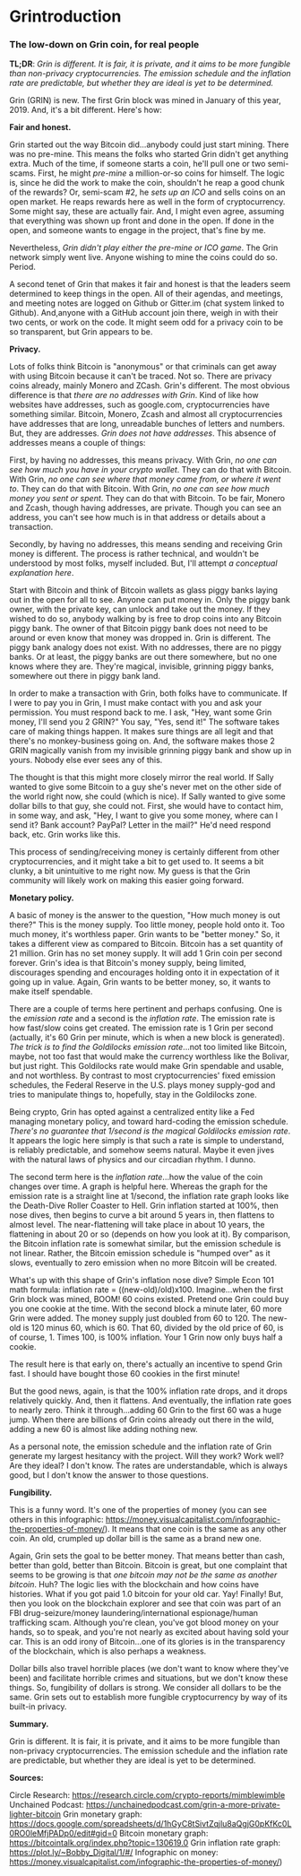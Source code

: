 # Grintroduction

### The low-down on Grin coin, for real people

**TL;DR**: *Grin is different. It is fair, it is private, and it aims to be more fungible than non-privacy cryptocurrencies. The emission schedule and the inflation rate are predictable, but whether they are ideal is yet to be determined.*

Grin (GRIN) is new. The first Grin block was mined in January of this year, 2019. And, it's a bit different. Here's how:

**Fair and honest.**

Grin started out the way Bitcoin did...anybody could just start mining. There was no pre-mine. This means the folks who started Grin didn't get anything extra. Much of the time, if someone starts a coin, he'll pull one or two semi-scams. First, he might *pre-mine* a million-or-so coins for himself. The logic is, since he did the work to make the coin, shouldn't he reap a good chunk of the rewards? Or, semi-scam #2, he *sets up an ICO* and sells coins on an open market. He reaps rewards here as well in the form of cryptocurrency. Some might say, these are actually fair. And, I might even agree, assuming that everything was shown up front and done in the open. If done in the open, and someone wants to engage in the project, that's fine by me. 

Nevertheless, *Grin didn't play either the pre-mine or ICO game*. The Grin network simply went live. Anyone wishing to mine the coins could do so. Period.

A second tenet of Grin that makes it fair and honest is that the leaders seem determined to keep things in the open. All of their agendas, and meetings, and meeting notes are logged on Github or Gitter.im (chat system linked to Github). And,anyone with a GitHub account join there, weigh in with their two cents, or work on the code. It might seem odd for a privacy coin to be so transparent, but Grin appears to be.

**Privacy.**

Lots of folks think Bitcoin is "anonymous" or that criminals can get away with using Bitcoin because it can't be traced. Not so. There are privacy coins already, mainly Monero and ZCash. Grin's different. The most obvious difference is that *there are no addresses with Grin*. Kind of like how websites have addresses, such as google.com, cryptocurrencies have something similar. Bitcoin, Monero, Zcash and almost all cryptocurrencies have addresses that are long, unreadable bunches of letters and numbers. But, they are addresses. *Grin does not have addresses*. This absence of addresses means a couple of things:

First, by having no addresses, this means privacy. With Grin, *no one can see how much you have in your crypto wallet*. They can do that with Bitcoin. With Grin, *no one can see where that money came from, or where it went to*. They can do that with Bitcoin. With Grin, *no one can see how much money you sent or spent*. They can do that with Bitcoin. To be fair, Monero and Zcash, though having addresses, are private. Though you can see an address, you can't see how much is in that address or details about a transaction.

Secondly, by having no addresses, this means sending and receiving Grin money is different. The process is rather technical, and wouldn't be understood by most folks, myself included. But, I'll attempt *a conceptual explanation here*. 

Start with Bitcoin and think of Bitcoin wallets as glass piggy banks laying out in the open for all to see. Anyone can put money in. Only the piggy bank owner, with the private key, can unlock and take out the money. If they wished to do so, anybody walking by is free to drop coins into any Bitcoin piggy bank. The owner of that Bitcoin piggy bank does not need to be around or even know that money was dropped in. Grin is different. The piggy bank analogy does not exist. With no addresses, there are no piggy banks. Or at least, the piggy banks are out there somewhere, but no one knows where they are. They're magical, invisible, grinning piggy banks, somewhere out there in piggy bank land. 

In order to make a transaction with Grin, both folks have to communicate. If I were to pay you in Grin, I must make contact with you and ask your permission. You must respond back to me. I ask, "Hey, want some Grin money, I'll send you 2 GRIN?" You say, "Yes, send it!" The software takes care of making things happen. It makes sure things are all legit and that there's no monkey-business going on. And, the software makes those 2 GRIN magically vanish from my invisible grinning piggy bank and show up in yours. Nobody else ever sees any of this.

The thought is that this might more closely mirror the real world. If Sally wanted to give some Bitcoin to a guy she's never met on the other side of the world right now, she could (which is nice). If Sally wanted to give some dollar bills to that guy, she could not. First, she would have to contact him, in some way, and ask, "Hey, I want to give you some money, where can I send it? Bank account? PayPal? Letter in the mail?" He'd need respond back, etc. Grin works like this.

This process of sending/receiving money is certainly different from other cryptocurrencies, and it might take a bit to get used to. It seems a bit clunky, a bit unintuitive to me right now. My guess is that the Grin community will likely work on making this easier going forward.

**Monetary policy.**

A basic of money is the answer to the question, "How much money is out there?" This is the money supply. Too little money, people hold onto it. Too much money, it's worthless paper. Grin wants to be "better money." So, it takes a different view as compared to Bitcoin. Bitcoin has a set quantity of 21 million. Grin has no set money supply. It will add 1 Grin coin per second forever. Grin's idea is that Bitcoin's money supply, being limited, discourages spending and encourages holding onto it in expectation of it going up in value. Again, Grin wants to be better money, so, it wants to make itself spendable. 

There are a couple of terms here pertinent and perhaps confusing. One is the *emission rate* and a second is the *inflation rate*. The emission rate is how fast/slow coins get created. The emission rate is 1 Grin per second (actually, it's 60 Grin per minute, which is when a new block is generated). *The trick is to find the Goldilocks emission rate*...not too limited like Bitcoin, maybe, not too fast that would make the currency worthless like the Bolivar, but just right. This Goldilocks rate would make Grin spendable and usable, and not worthless. By contrast to most cryptocurrencies' fixed emission schedules, the Federal Reserve in the U.S. plays money supply-god and tries to manipulate things to, hopefully, stay in the Goldilocks zone. 

Being crypto, Grin has opted against a centralized entity like a Fed managing monetary policy, and toward hard-coding the emission schedule. *There's no guarantee that 1/second is the magical Goldilocks emission rate*. It appears the logic here simply is that such a rate is simple to understand, is reliably predictable, and somehow seems natural. Maybe it even jives with the natural laws of physics and our circadian rhythm. I dunno.

The second term here is the *inflation rate*...how the value of the coin changes over time. A graph is helpful here. Whereas the graph for the emission rate is a straight line at 1/second, the inflation rate graph looks like the Death-Dive Roller Coaster to Hell. Grin inflation started at 100%, then nose dives, then begins to curve a bit around 5 years in, then flattens to almost level. The near-flattening will take place in about 10 years, the flattening in about 20 or so (depends on how you look at it). By comparison, the Bitcoin inflation rate is somewhat similar, but the emission schedule is not linear. Rather, the Bitcoin emission schedule is "humped over" as it slows, eventually to zero emission when no more Bitcoin will be created.

What's up with this shape of Grin's inflation nose dive? Simple Econ 101 math formula: inflation rate = ((new-old)/old)x100. Imagine...when the first Grin block was mined, BOOM! 60 coins existed. Pretend one Grin could buy you one cookie at the time. With the second block a minute later, 60 more Grin were added. The money supply just doubled from 60 to 120. The new-old is 120 minus 60, which is 60. That 60, divided by the old price of 60, is of course, 1. Times 100, is 100% inflation. Your 1 Grin now only buys half a cookie.

The result here is that early on, there's actually an incentive to spend Grin fast. I should have bought those 60 cookies in the first minute!

But the good news, again, is that the 100% inflation rate drops, and it drops relatively quickly. And, then it flattens. And eventually, the inflation rate goes to nearly zero. Think it through...adding 60 Grin to the first 60 was a huge jump. When there are billions of Grin coins already out there in the wild, adding a new 60 is almost like adding nothing new. 

As a personal note, the emission schedule and the inflation rate of Grin generate my largest hesitancy with the project. Will they work? Work well? Are they ideal? I don't know. The rates are understandable, which is always good, but I don't know the answer to those questions.

**Fungibility.**

This is a funny word. It's one of the properties of money (you can see others in this infographic: https://money.visualcapitalist.com/infographic-the-properties-of-money/). It means that one coin is the same as any other coin. An old, crumpled up dollar bill is the same as a brand new one. 

Again, Grin sets the goal to be better money. That means better than cash, better than gold, better than Bitcoin. Bitcoin is great, but one complaint that seems to be growing is that *one bitcoin may not be the same as another bitcoin*. Huh? The logic lies with the blockchain and how coins have histories. What if you got paid 1.0 bitcoin for your old car. Yay! Finally! But, then you look on the blockchain explorer and see that coin was part of an FBI drug-seizure/money laundering/international espionage/human trafficking scam. Although you're clean, you've got blood money on your hands, so to speak, and you're not nearly as excited about having sold your car. This is an odd irony of Bitcoin...one of its glories is in the transparency of the blockchain, which is also perhaps a weakness. 

Dollar bills also travel horrible places (we don't want to know where they've been) and facilitate horrible crimes and situations, but we don't know these things. So, fungibility of dollars is strong. We consider all dollars to be the same. Grin sets out to establish more fungible cryptocurrency by way of its built-in privacy. 

**Summary.**

Grin is different. It is fair, it is private, and it aims to be more fungible than non-privacy cryptocurrencies. The emission schedule and the inflation rate are predictable, but whether they are ideal is yet to be determined. 


**Sources:**

Circle Research: https://research.circle.com/crypto-reports/mimblewimble
Unchained Podcast: https://unchainedpodcast.com/grin-a-more-private-lighter-bitcoin
Grin monetary graph: https://docs.google.com/spreadsheets/d/1hGyC8tSivtZqjlu8aQgjG0pKfKc0L0RO0leMfjPADp0/edit#gid=0
Bitcoin monetary graph: https://bitcointalk.org/index.php?topic=130619.0
Grin inflation rate graph: https://plot.ly/~Bobby_Digital/1/#/
Infographic on money: https://money.visualcapitalist.com/infographic-the-properties-of-money/)
